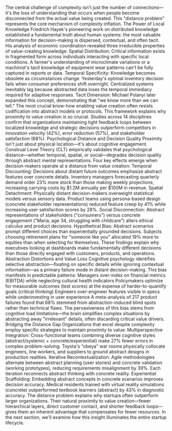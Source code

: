 The central challenge of complexity isn't just the number of connections—it's the loss of understanding that occurs when people become disconnected from the actual value being created. This "distance problem" represents the core mechanism of complexity inflation.
The Power of Local Knowledge
Friedrich Hayek's pioneering work on distributed knowledge established a fundamental truth about human systems: the most valuable information for decision-making is dispersed, contextual, and often tacit. His analysis of economic coordination revealed three irreducible properties of value-creating knowledge:
Spatial Distribution: Critical information exists in fragmented form across individuals interacting with specific local conditions. A farmer's understanding of microclimate variations or a machinist's tacit knowledge of equipment wear patterns can't be fully captured in reports or data.
Temporal Specificity: Knowledge becomes obsolete as circumstances change. Yesterday's optimal inventory decision fails when consumer preferences shift overnight. Centralized systems inevitably lag because abstracted data loses the temporal immediacy required for adaptive responses.
Tacit Dimension: Michael Polanyi later expanded this concept, demonstrating that "we know more than we can tell." The most crucial know-how enabling value creation often resists codification into abstract models or protocols.
This framework explains why proximity to value creation is so crucial. Studies across 14 disciplines confirm that organizations maintaining tight feedback loops between localized knowledge and strategic decisions outperform competitors in innovation velocity (42%), error reduction (57%), and stakeholder satisfaction (68%).
Psychological Distance and Decision Quality
Proximity isn't just about physical location—it's about cognitive engagement. Construal Level Theory (CLT) empirically validates that psychological distance—whether temporal, spatial, or social—degrades decision quality through abstract mental representations.
Four key effects emerge when decision-makers operate at a distance from value creation:
Temporal Discounting: Decisions about distant future outcomes emphasize abstract features over concrete details. Inventory managers forecasting quarterly demand order 23% more stock than those making weekly projections, increasing carrying costs by $1.2M annually per $100M in revenue.
Spatial Detachment: Physically distant decision-makers overweight statistical models versus sensory data. Product teams using persona-based design (concrete stakeholder representations) reduced feature creep by 41% while increasing user satisfaction scores by 28%.
Social Disconnection: Abstract representations of stakeholders ("consumers") versus concrete engagement ("Maria, age 34, struggling with childcare") alters ethical calculus and product decisions.
Hypothetical Bias: Abstract scenarios prompt different choices than experientially grounded decisions. Subjects choosing retirement plans for "someone like you" allocated 19% more to equities than when selecting for themselves.
These findings explain why executives looking at dashboards make fundamentally different decisions than those directly engaged with customers, products, and operations.
Abstraction Distortions and Value Loss
Cognitive psychology identifies selective abstraction—fixating on specific details while ignoring contextual information—as a primary failure mode in distant decision-making. This bias manifests in predictable patterns:
Managers over-index on financial metrics (EBITDA) while neglecting cultural health indicators
Policymakers optimize for measurable outcomes (test scores) at the expense of harder-to-quantify goals (critical thinking)
Engineers over-engineer features visible in specs while underinvesting in user experience
A meta-analysis of 217 product failures found that 68% stemmed from abstraction-induced blind spots rather than technical flaws. The pervasiveness of this bias stems from cognitive load limitations—the brain simplifies complex situations by abstracting away "irrelevant" details, often discarding critical value drivers.
Bridging the Distance Gap
Organizations that excel despite complexity employ specific strategies to maintain proximity to value:
Multiperspective Integration: Cross-functional teams combining diverse cognitive styles (abstract/systemic + concrete/experiential) make 27% fewer errors in complex problem-solving. Toyota's "obeya" war rooms physically collocate engineers, line workers, and suppliers to ground abstract designs in production realities.
Iterative Recontextualization: Agile methodologies alternate between abstract planning (user stories) and concrete validation (working prototypes), reducing requirements misalignment by 39%. Each iteration reconnects abstract thinking with concrete reality.
Experiential Scaffolding: Embedding abstract concepts in concrete scenarios improves decision accuracy. Medical residents trained with virtual reality simulations (concrete) outperformed textbook learners (abstract) by 43% in diagnostic accuracy.
The distance problem explains why startups often outperform larger organizations. Their natural proximity to value creation—fewer hierarchical layers, direct customer contact, and shorter feedback loops—gives them an inherent advantage that compensates for fewer resources. In the next section, we'll examine how this insight illuminates the entire startup lifecycle.